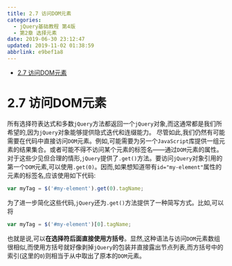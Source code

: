 ```yaml
---
title: 2.7 访问DOM元素
categories: 
  - jQuery基础教程 第4版
  - 第2章 选择元素
date: 2019-06-30 23:12:47
updated: 2019-11-02 01:38:59
abbrlink: e9bef1a8
---
```

- [2.7 访问DOM元素](/ReadingNotes/e9bef1a8/#2-7-访问DOM元素)

<!--more-->
<script src="https://cdn.bootcss.com/jquery/3.4.0/jquery.slim.min.js"></script>
<script>$(document).ready(function () {$(".post-body > ul:nth-child(1)").hide();});</script>

<!--end-->
# 2.7 访问DOM元素 #
所有选择符表达式和多数`jQuery`方法都返回一个`jQuery`对象,而这通常都是我们所希望的,因为`jQuery`对象能够提供隐式迭代和连缀能力。
尽管如此,我们仍然有可能需要在代码中直接访问`DOM`元素。例如,可能需要为另一个`JavaScript`库提供一组元素的结果集合。或者可能不得不访问某个元素的标签名——通过`DOM`元素的属性。对于这些少见但合理的情形,`jQuery`提供了`.get()`方法。要访问`jQuery`对象引用的第一个`DOM`元素,可以使用`.get(0)`。因而,如果想知道带有`id="my-element"`属性的元素的标签名,应该使用如下代码:
```javascript
var myTag = $('#my-element').get(0).tagName; 
```
为了进一步简化这些代码,`jQuery`还为`.get()`方法提供了一种简写方式。比如,可以将
```javascript
var myTag = $('#my-element')[0].tagName; 
```
也就是说,可以**在选择符后面直接使用方括号**。显然,这种语法与访问`DOM`元素数组很相似,而使用方括号就好像剥掉`jQuery`的包装并直接露出节点列表,而方括号中的索引(这里的`0`)则相当于从中取出了原本的`DOM`元素。

